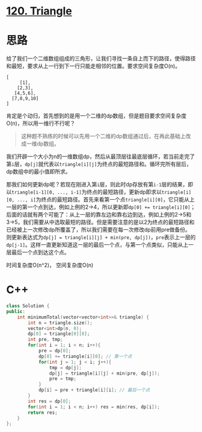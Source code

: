 # [120. Triangle](https://leetcode.com/problems/triangle/)

# 思路
给了我们一个二维数组组成的三角形，让我们寻找一条自上而下的路径，使得路径和最短，要求从上一行到下一行只能走相邻的位置。要求空间复杂度O(n)。         

```
[
     [1],
    [2,3],
   [4,5,6],
  [7,8,9,10]
]
```

肯定是个动归，首先想到的是用一个二维的dp数组，但是题目要求空间复杂度O(n)，所以用一维行不行呢？
> 这种题不熟练的时候可以先用一个二维的dp数组通过后，在再此基础上改成一维dp数组。

我们开辟一个大小为n的一维数组dp，然后从最顶层往最底层循环，若当前走完了第`i`层，`dp[j]`就代表以`triangle[i][j]`为终点的最短路径和。循环完所有层后，dp数组中的最小值即所求。

那我们如何更新dp呢？若现在刚进入第`i`层，则此时dp存放有第`i-1`层的结果，即以`triangle[i-1][0, ..., i-1]`为终点的最短路径，更新dp即求以`triangle[i][0, ..., i]`为终点的最短路径。首先来看第一个点`triangle[i][0]`，它只能从上一层的第一个点到达，例如上例的2->4，所以更新即`dp[0] += triangle[i][0]`；后面的话就有两个可能了：从上一层的靠左边和靠右边到达，例如上例的2->5和3->5，我们需要从中选取最短的路径。但是需要注意的是以2为终点的最短路径和已经被上一次修改dp所覆盖了，所以我们需要在每一次修改dp前用pre做备份。则更新表达式为`dp[j] = triangle[i][j] + min(pre, dp[j])`，`pre`表示上一层的`dp[j-1]`。这样一直更新知道这一层的最后一个点，与第一个点类似，只能从上一层最后一个点到达这个点。

时间复杂度O(n^2)， 空间复杂度O(n)


# C++
``` C++
class Solution {
public:
    int minimumTotal(vector<vector<int>>& triangle) {
        int n = triangle.size();
        vector<int>dp(n, 0);
        dp[0] = triangle[0][0];
        int pre, tmp;
        for(int i = 1; i < n; i++){
            pre = dp[0]; 
            dp[0] += triangle[i][0]; // 第一个点
            for(int j = 1; j < i; j++){
                tmp = dp[j];
                dp[j] = triangle[i][j] + min(pre, dp[j]);
                pre = tmp;
            }
            dp[i] = pre + triangle[i][i]; // 最后一个点
        }
        int res = dp[0];
        for(int i = 1; i < n; i++) res = min(res, dp[i]);
        return res;
    }
};
```